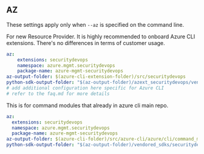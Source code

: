 ## AZ

These settings apply only when `--az` is specified on the command line.

For new Resource Provider. It is highly recommended to onboard Azure CLI extensions. There's no differences in terms of customer usage. 

``` yaml $(az) && $(target-mode) != 'core'
az:
    extensions: securitydevops
    namespace: azure.mgmt.securitydevops
    package-name: azure-mgmt-securitydevops
az-output-folder: $(azure-cli-extension-folder)/src/securitydevops
python-sdk-output-folder: "$(az-output-folder)/azext_securitydevops/vendored_sdks/securitydevops"
# add additional configuration here specific for Azure CLI
# refer to the faq.md for more details
```



This is for command modules that already in azure cli main repo. 
``` yaml $(az) && $(target-mode) == 'core'
az:
  extensions: securitydevops
  namespace: azure.mgmt.securitydevops
  package-name: azure-mgmt-securitydevops
az-output-folder: $(azure-cli-folder)/src/azure-cli/azure/cli/command_modules/securitydevops
python-sdk-output-folder: "$(az-output-folder)/vendored_sdks/securitydevops"
``` 